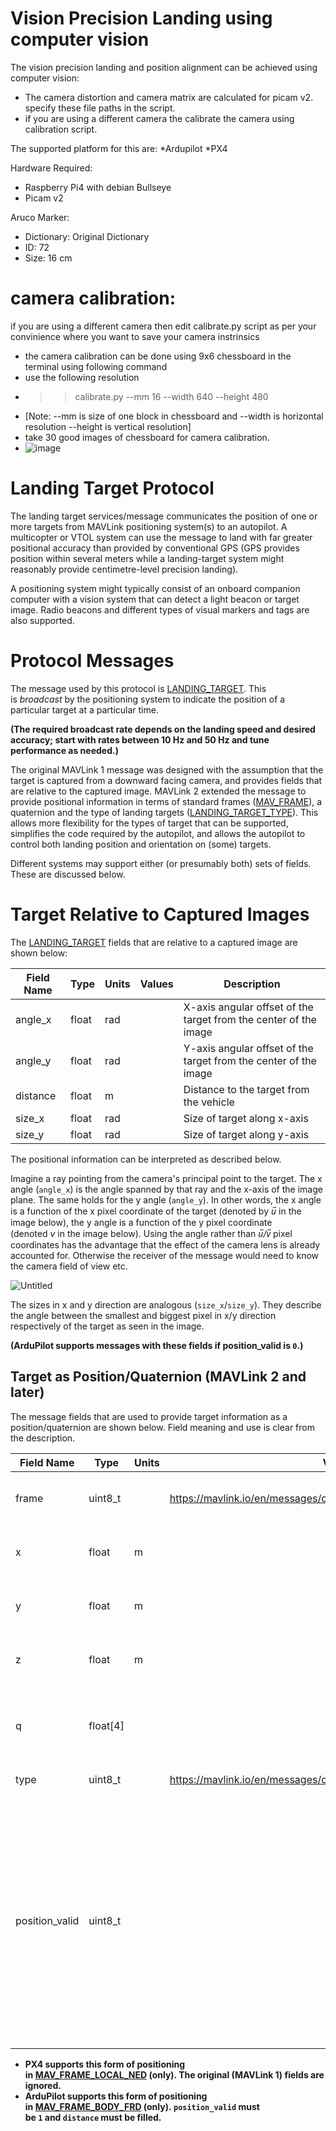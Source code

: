 # Vision Precision Landing using computer vision
The vision precision landing and position alignment can be achieved using computer vision:

- The camera distortion and camera matrix are calculated for picam v2. specify these file paths in the script.
- if you are using a different camera the calibrate the camera using calibration script.

The supported platform for this are:
*Ardupilot
*PX4

Hardware Required:
* Raspberry Pi4 with debian Bullseye
* Picam v2
  
Aruco Marker:
* Dictionary: Original Dictionary
* ID: 72
* Size: 16 cm

# camera calibration:
if you are using a different camera then edit calibrate.py script as per your convinience where you want to save your camera instrinsics
- the camera calibration can be done using 9x6 chessboard in the terminal using following command
- use the following resolution
- >> calibrate.py  --mm 16 --width 640 --height 480
- [Note: --mm is size of one block in chessboard and --width is horizontal resolution --height is vertical resolution]
- take 30 good images of chessboard for camera calibration.
- ![image](https://github.com/Strroke21/Vision_Precision_Landing/assets/93963494/165b8a65-d5db-4406-b580-ecfc854aa831)


# Landing Target Protocol
The landing target services/message communicates the position of one or more targets from MAVLink positioning system(s) to an autopilot. A multicopter or VTOL system can use the message to land with far greater positional accuracy than provided by conventional GPS (GPS provides position within several meters while a landing-target system might reasonably provide centimetre-level precision landing).

A positioning system might typically consist of an onboard companion computer with a vision system that can detect a light beacon or target image. Radio beacons and different types of visual markers and tags are also supported.

# Protocol Messages
The message used by this protocol is [LANDING_TARGET](https://mavlink.io/en/messages/common.html#LANDING_TARGET). This is *broadcast* by the positioning system to indicate the position of a particular target at a particular time.

**(The required broadcast rate depends on the landing speed and desired accuracy; start with rates between 10 Hz and 50 Hz and tune performance as needed.)**

The original MAVLink 1 message was designed with the assumption that the target is captured from a downward facing camera, and provides fields that are relative to the captured image. MAVLink 2 extended the message to provide positional information in terms of standard frames ([MAV_FRAME](https://mavlink.io/en/messages/common.html#MAV_FRAME)), a quaternion and the type of landing targets ([LANDING_TARGET_TYPE](https://mavlink.io/en/messages/common.html#LANDING_TARGET_TYPE)). This allows more flexibility for the types of target that can be supported, simplifies the code required by the autopilot, and allows the autopilot to control both landing position and orientation on (some) targets.

Different systems may support either (or presumably both) sets of fields. These are discussed below.

# Target Relative to Captured Images
The [LANDING_TARGET](https://mavlink.io/en/messages/common.html#LANDING_TARGET) fields that are relative to a captured image are shown below:

| Field Name | Type | Units | Values | Description |
| --- | --- | --- | --- | --- |
| angle_x | float | rad |  | X-axis angular offset of the target from the center of the image |
| angle_y | float | rad |  | Y-axis angular offset of the target from the center of the image |
| distance | float | m |  | Distance to the target from the vehicle |
| size_x | float | rad |  | Size of target along x-axis |
| size_y | float | rad |  | Size of target along y-axis |

The positional information can be interpreted as described below.

Imagine a ray pointing from the camera's principal point to the target. The x angle (`angle_x`) is the angle spanned by that ray and the x-axis of the image plane. The same holds for the y angle (`angle_y`). In other words, the x angle is a function of the x pixel coordinate of the target (denoted by *u̅* in the image below), the y angle is a function of the y pixel coordinate (denoted *v* in the image below). Using the angle rather than *u̅/v̅* pixel coordinates has the advantage that the effect of the camera lens is already accounted for. Otherwise the receiver of the message would need to know the camera field of view etc.

![Untitled](https://github.com/Strroke21/Vision_Precision_Landing/assets/93963494/1631cdbd-516c-4914-a093-b522f280b94e)

The sizes in x and y direction are analogous (`size_x`/`size_y`). They describe the angle between the smallest and biggest pixel in x/y direction respectively of the target as seen in the image.

**(ArduPilot supports messages with these fields if position_valid is `0`.)**

## **Target as Position/Quaternion (MAVLink 2 and later)**

The message fields that are used to provide target information as a position/quaternion are shown below. Field meaning and use is clear from the description.

| Field Name | Type | Units | Values | Description |
| --- | --- | --- | --- | --- |
| frame | uint8_t |  | https://mavlink.io/en/messages/common.html#MAV_FRAME | Coordinate frame used for following fields. |
| x | float | m |  | X Position of the landing target in MAV_FRAME |
| y | float | m |  | Y Position of the landing target in MAV_FRAME |
| z | float | m |  | Z Position of the landing target in MAV_FRAME |
| q | float[4] |  |  | Quaternion of landing target orientation (w, x, y, z order, zero-rotation is 1, 0, 0, 0) |
| type | uint8_t |  | https://mavlink.io/en/messages/common.html#LANDING_TARGET_TYPE | Type of landing target |
| position_valid | uint8_t |  |  | Boolean indicating whether these position field values are populated with valid position target information (1: valid, 0: invalid). The default is '0', so that if the fields are not populated the default-zero values are not interpreted as a valid target position. |
- **PX4 supports this form of positioning in [MAV_FRAME_LOCAL_NED](https://mavlink.io/en/messages/common.html#MAV_FRAME_LOCAL_NED) (only). The original (MAVLink 1) fields are ignored.**
- **ArduPilot supports this form of positioning in [MAV_FRAME_BODY_FRD](https://mavlink.io/en/messages/common.html#MAV_FRAME_BODY_FRD) (only). `position_valid` must be `1` and `distance` must be filled.**
